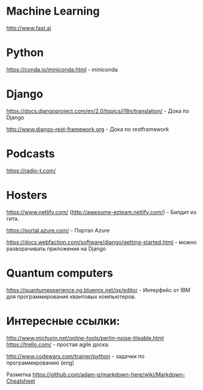 # Machine Learning
http://www.fast.ai

# Python
https://conda.io/miniconda.html  -   miniconda

# Django
https://docs.djangoproject.com/en/2.0/topics/i18n/translation/   -  Дока по Django 

http://www.django-rest-framework.org  -  Дока по restframework

# Podcasts
https://radio-t.com/

# Hosters

https://www.netlify.com/ (http://awesome-ezteam.netlify.com/)  -  Билдит из гита.

https://portal.azure.com/  - Портал Azure

https://docs.webfaction.com/software/django/getting-started.html   -  можно разворачивать приложения на Django

# Quantum computers
https://quantumexperience.ng.bluemix.net/qx/editor - Интерфейс от IBM для программирования квантовых компьютеров.

# Интересные ссылки:
http://www.michurin.net/online-tools/perlin-noise-tileable.html
https://trello.com/ - простая agile доска.

http://www.codewars.com/trainer/python  -  задачки по программированию (eng)


Разметка https://github.com/adam-p/markdown-here/wiki/Markdown-Cheatsheet
